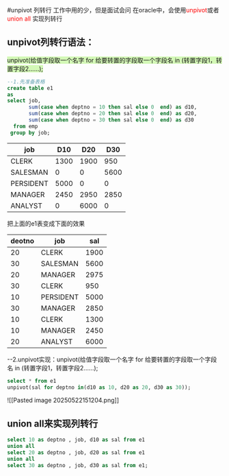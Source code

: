 #unpivot
列转行
工作中用的少，但是面试会问
在oracle中，会使用<font color="#ff0000">unpivot</font>或者<font color="#ff0000">union all</font> 实现列转行

## unpivot列转行语法：
<span style="background:#d3f8b6">unpivot(给值字段取一个名字  for  给要转置的字段取一个字段名  in (转置字段1，转置字段2……); </span>

```sql
--1.先准备表格
create table e1
as
select job,
       sum(case when deptno = 10 then sal else 0  end) as d10,
       sum(case when deptno = 20 then sal else 0  end) as d20,
       sum(case when deptno = 30 then sal else 0  end) as d30
  from emp
 group by job;
```

| job       | D10  | D20  | D30  |
| --------- | ---- | ---- | ---- |
| CLERK     | 1300 | 1900 | 950  |
| SALESMAN  | 0    | 0    | 5600 |
| PERSIDENT | 5000 | 0    | 0    |
| MANAGER   | 2450 | 2950 | 2850 |
| ANALYST   | 0    | 6000 | 0    |


把上面的e1表变成下面的效果

| deotno | job       | sal  |
| ------ | --------- | ---- |
| 20     | CLERK     | 1900 |
| 30     | SALESMAN  | 5600 |
| 20     | MANAGER   | 2975 |
| 30     | CLERK     | 950  |
| 10     | PERSIDENT | 5000 |
| 30     | MANAGER   | 2850 |
| 10     | CLERK     | 1300 |
| 10     | MANAGER   | 2450 |
| 20     | ANALYST   | 6000 |

--2.unpivot实现：unpivot(给值字段取一个名字  for  给要转置的字段取一个字段名  in (转置字段1，转置字段2……); 
```sql
select * from e1 
unpivot(sal for deptno in(d10 as 10, d20 as 20, d30 as 30));
```
![[Pasted image 20250522151204.png]]

## union all来实现列转行
```sql
select 10 as deptno , job, d10 as sal from e1
union all
select 20 as deptno , job, d20 as sal from e1
union all
select 30 as deptno , job, d30 as sal from e1;
```